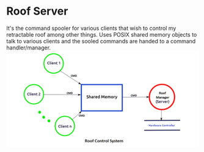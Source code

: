 # Roof Server
It's the command spooler for various clients that wish to control my retractable roof among other things.
Uses POSIX shared memory objects to talk to various clients and the sooled commands are handed to a command handler/manager.
![Roof Server](https://github.com/msrathod/roof_server/blob/master/Roof%20control%20layout.png)
